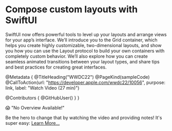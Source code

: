 # Compose custom layouts with SwiftUI

SwiftUI now offers powerful tools to level up your layouts and arrange views for your app’s interface. We’ll introduce you to the Grid container, which helps you create highly customizable, two-dimensional layouts, and show you how you can use the Layout protocol to build your own containers with completely custom behavior. We’ll also explore how you can create seamless animated transitions between your layout types, and share tips and best practices for creating great interfaces.


@Metadata {
   @TitleHeading("WWDC22")
   @PageKind(sampleCode)
   @CallToAction(url: "https://developer.apple.com/wwdc22/10056", purpose: link, label: "Watch Video (27 min)")

   @Contributors {
      @GitHubUser(<replace this with your GitHub handle>)
   }
}

😱 "No Overview Available!"

Be the hero to change that by watching the video and providing notes! It's super easy:
 [Learn More…](https://wwdcnotes.github.io/WWDCNotes/documentation/wwdcnotes/contributing)
